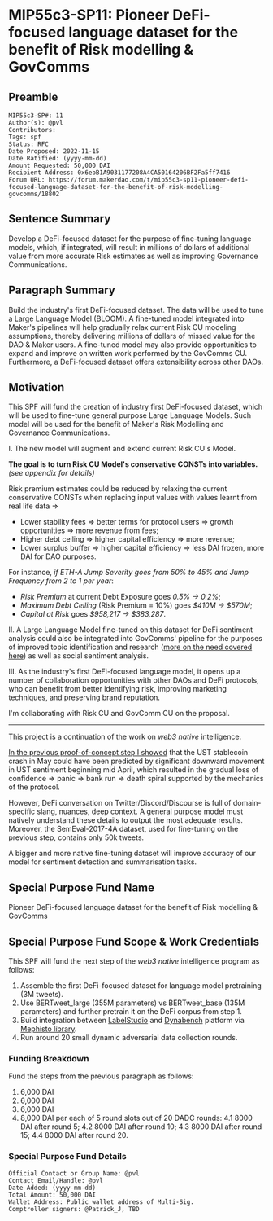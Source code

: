 # MIP55c3-SP11: Pioneer DeFi-focused language dataset for the benefit of Risk modelling & GovComms

## Preamble

```
MIP55c3-SP#: 11
Author(s): @pvl
Contributors:
Tags: spf
Status: RFC
Date Proposed: 2022-11-15
Date Ratified: (yyyy-mm-dd)
Amount Requested: 50,000 DAI
Recipient Address: 0x6ebB1A9031177208A4CA50164206BF2Fa5ff7416
Forum URL: https://forum.makerdao.com/t/mip55c3-sp11-pioneer-defi-focused-language-dataset-for-the-benefit-of-risk-modelling-govcomms/18802
```

## Sentence Summary

Develop a DeFi-focused dataset for the purpose of fine-tuning language models, which, if integrated, will result in millions of dollars of additional value from more accurate Risk estimates as well as improving Governance Communications.

## Paragraph Summary

Build the industry's first DeFi-focused dataset. The data will be used to tune a Large Language Model (BLOOM). A fine-tuned model integrated into Maker's pipelines will help gradually relax current Risk CU modeling assumptions, thereby delivering millions of dollars of missed value for the DAO & Maker users. A fine-tuned model may also provide opportunities to expand and improve on written work performed by the GovComms CU. Furthermore, a DeFi-focused dataset offers extensibility across other DAOs.

## Motivation

This SPF will fund the creation of industry first DeFi-focused dataset, which will be used to fine-tune general purpose Large Language Models. Such model will be used for the benefit of Maker's Risk Modelling and Governance Communications.

I. The new model will augment and extend current Risk CU's Model.

**The goal is to turn Risk CU Model's conservative CONSTs into variables.** *(see appendix for details)*

Risk premium estimates could be reduced by relaxing the current conservative CONSTs when replacing input values with values learnt from real life data =>

* Lower stability fees => better terms for protocol users => growth opportunities => more revenue from fees;
* Higher debt ceiling => higher capital efficiency => more revenue;
* Lower surplus buffer => higher capital efficiency => less DAI frozen, more DAI for DAO purposes.

For instance, *if ETH-A Jump Severity goes from 50% to 45% and Jump Frequency from 2 to 1 per year*:

* *Risk Premium* at current Debt Exposure goes *0.5% -> 0.2%*;
* *Maximum Debt Ceiling* (Risk Premium = 10%) goes *$410M -> $570M*;
* *Capital at Risk* goes *$958,217 -> $383,287*.

II. A Large Language Model fine-tuned on this dataset for DeFi sentiment analysis could also be integrated into GovComms' pipeline for the purposes of improved topic identification and research ([more on the need covered here](https://forum.makerdao.com/t/wanted-researcher/18561)) as well as social sentiment analysis.

III. As the industry's first DeFi-focused language model, it opens up a number of collaboration opportunities with other DAOs and DeFi protocols, who can benefit from better identifying risk, improving marketing techniques, and preserving brand reputation.

I'm collaborating with Risk CU and GovComm CU on the proposal.

---

This project is a continuation of the work on *web3 native* intelligence.

[In the previous proof-of-concept step I showed](https://forum.makerdao.com/t/towards-web3-native-intelligence-tools-for-protocol-comprehension-and-stewardship/15642) that the UST stablecoin crash in May could have been predicted by significant downward movement in UST sentiment beginning mid April, which resulted in the gradual loss of confidence => panic => bank run => death spiral supported by the mechanics of the protocol.

However, DeFi conversation on Twitter/Discord/Discourse is full of domain-specific slang, nuances, deep context. A general purpose model must natively understand these details to output the most adequate results. Moreover, the SemEval-2017-4A dataset, used for fine-tuning on the previous step, contains only 50k tweets.

A bigger and more native fine-tuning dataset will improve accuracy of our model for sentiment detection and summarisation tasks.

## Special Purpose Fund Name

Pioneer DeFi-focused language dataset for the benefit of Risk modelling & GovComms

## Special Purpose Fund Scope & Work Credentials

This SPF will fund the next step of the *web3 native* intelligence program as follows:
1. Assemble the first DeFi-focused dataset for language model pretraining (3M tweets).
2. Use BERTweet_large (355M parameters) vs BERTweet_base (135M parameters) and further pretrain it on the DeFi corpus from step 1.
3. Build integration between [LabelStudio](https://labelstud.io) and [Dynabench](https://dynabench.org/) platform via [Mephisto library](https://mephisto.ai).
4. Run around 20 small dynamic adversarial data collection rounds.

### Funding Breakdown

Fund the steps from the previous paragraph as follows:
1. 6,000 DAI
2. 6,000 DAI
3. 6,000 DAI
4. 8,000 DAI per each of 5 round slots out of 20 DADC rounds:
 4.1 8000 DAI after round 5;
 4.2 8000 DAI after round 10;
 4.3 8000 DAI after round 15;
 4.4 8000 DAI after round 20.

### Special Purpose Fund Details

```
Official Contact or Group Name: @pvl
Contact Email/Handle: @pvl
Date Added: (yyyy-mm-dd)
Total Amount: 50,000 DAI
Wallet Address: Public wallet address of Multi-Sig.
Comptroller signers: @Patrick_J, TBD
